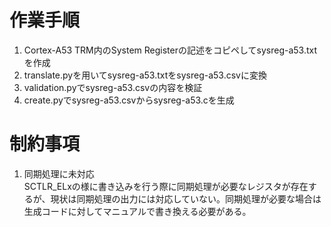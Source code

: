 # 作業手順

1. Cortex-A53 TRM内のSystem Registerの記述をコピペしてsysreg-a53.txtを作成
2. translate.pyを用いてsysreg-a53.txtをsysreg-a53.csvに変換
3. validation.pyでsysreg-a53.csvの内容を検証
4. create.pyでsysreg-a53.csvからsysreg-a53.cを生成

# 制約事項

1. 同期処理に未対応<br>
SCTLR_ELxの様に書き込みを行う際に同期処理が必要なレジスタが存在するが、現状は同期処理の出力には対応していない。同期処理が必要な場合は生成コードに対してマニュアルで書き換える必要がある。

